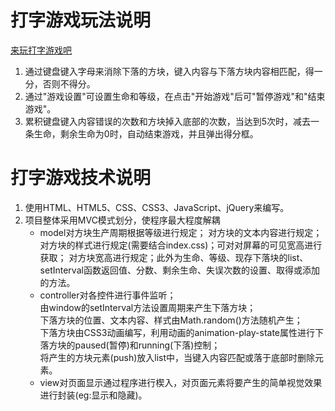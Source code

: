 # 打字游戏玩法说明
<a href="https://enka33.github.io/typingGame" target="_blank">来玩打字游戏吧</a><ol><li>通过键盘键入字母来消除下落的方块，键入内容与下落方块内容相匹配，得一分，否则不得分。</li><li>通过"游戏设置"可设置生命和等级，在点击"开始游戏"后可"暂停游戏"和"结束游戏"。</li><li>累积键盘键入内容错误的次数和方块掉入底部的次数，当达到5次时，减去一条生命，剩余生命为0时，自动结束游戏，并且弹出得分框。</li></ol>

# 打字游戏技术说明
<ol><li>使用HTML、HTML5、CSS、CSS3、JavaScript、jQuery来编写。</li><li>项目整体采用MVC模式划分，使程序最大程度解耦<ul><li>model对方块生产周期根据等级进行规定； 对方块的文本内容进行规定；对方块的样式进行规定(需要结合index.css)；可对对屏幕的可见宽高进行获取； 对方块宽高进行规定；此外为生命、等级、现存下落块的list、setInterval函数返回值、分数、剩余生命、失误次数的设置、取得或添加的方法。</li><li>controller对各控件进行事件监听；<br>由window的setInterval方法设置周期来产生下落方块；<br>下落方块的位置、文本内容、样式由Math.random()方法随机产生；<br>下落方块由CSS3动画编写，利用动画的animation-play-state属性进行下落方块的paused(暂停)和running(下落)控制；<br>将产生的方块元素(push)放入list中，当键入内容匹配或落于底部时删除元素。</li><li>view对页面显示通过程序进行楔入，对页面元素将要产生的简单视觉效果进行封装(eg:显示和隐藏)。</li><ul></li><ol>
